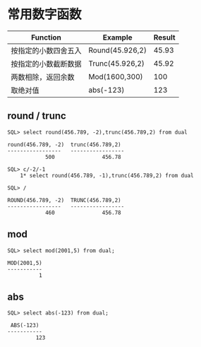 # 常用数字函数

| Function |  Example  |Result |  
| --- | --- | --- |
| 按指定的小数四舍五入  |Round(45.926,2) | 45.93 | 
| 按指定的小数截断数据  |Trunc(45.926,2) | 45.92 |
|  两数相除，返回余数 |Mod(1600,300) | 100 |
|  取绝对值 | abs(-123) | 123 |

## round / trunc
```
SQL> select round(456.789, -2),trunc(456.789,2) from dual

round(456.789, -2)  trunc(456.789,2)
-----------------   -----------------
            500               456.78

SQL> c/-2/-1
    1* select round(456.789, -1),trunc(456.789,2) from dual

SQL> /

ROUND(456.789, -2)  TRUNC(456.789,2)
-----------------   -----------------
            460               456.78

```
## mod
```
SQL> select mod(2001,5) from dual;

MOD(2001,5)
-----------
          1
```

## abs
```
SQL> select abs(-123) from dual;

 ABS(-123)
-----------
         123
```


